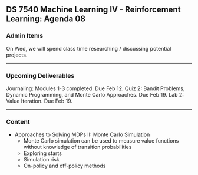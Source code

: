 ## DS 7540 Machine Learning IV - Reinforcement Learning: Agenda 08



### Admin Items

On Wed, we will spend class time researching / discussing potential projects.

---

### Upcoming Deliverables

Journaling: Modules 1-3 completed. Due Feb 12.
Quiz 2: Bandit Problems, Dynamic Programming, and Monte Carlo Approaches. Due Feb 19.
Lab 2: Value Iteration. Due Feb 19.

---

### Content

- Approaches to Solving MDPs II: Monte Carlo Simulation
  - Monte Carlo simulation can be used to measure value functions without knowledge of transition probabilities
  - Exploring starts
  - Simulation risk
  - On-policy and off-policy methods


